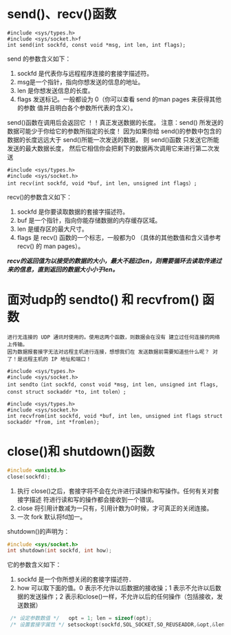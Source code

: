 # send()、recv()函数
```
#include <sys/types.h>
#include <sys/socket.h>f
int send(int sockfd, const void *msg, int len, int flags); 
```
send 的参数含义如下： 
1. sockfd 是代表你与远程程序连接的套接字描述符。 
2. msg是一个指针，指向你想发送的信息的地址。 
3. len 是你想发送信息的长度。
4. flags 发送标记。一般都设为 0（你可以查看 send 的man pages 来获得其他的参数 值并且明白各个参数所代表的含义）。 

send()函数在调用后会返回它  ！！真正发送数据的长度。 
注意：send() 所发送的数据可能少于你给它的参数所指定的长度！ 
因为如果你给 send()的参数中包含的数据的长度远远大于 send()所能一次发送的数据，
则 send()函数 只发送它所能发送的最大数据长度，
然后它相信你会把剩下的数据再次调用它来进行第二次发送
```
#include <sys/types.h>
#include <sys/socket.h>
int recv(int sockfd, void *buf, int len, unsigned int flags）; 
```
recv()的参数含义如下： 
1. sockfd 是你要读取数据的套接字描述符。 
2. buf 是一个指针，指向你能存储数据的内存缓存区域。 
3. len 是缓存区的最大尺寸。
4. flags 是 recv() 函数的一个标志，一般都为0 （具体的其他数值和含义请参考 recv() 的 man pages）。 

***recv的返回值为以接受的数据的大小，最大不超过len，则需要循环去读取传递过来的信息，直到返回的数据大小小于len。***

# 面对udp的 sendto() 和 recvfrom() 函数

    进行无连接的 UDP 通讯时使用的。使用这两个函数，则数据会在没有 建立过任何连接的网络上传输。
    因为数据报套接字无法对远程主机进行连接，想想我们在 发送数据前需要知道些什么呢？ 对了！是远程主机的 IP 地址和端口！ 
```
#include <sys/types.h>
#include <sys/socket.h>
int sendto（int sockfd, const void *msg, int len, unsigned int flags, const struct sockaddr *to, int tolen）;
```
```
#include <sys/types.h>
#include <sys/socket.h>
int recvfrom(int sockfd, void *buf, int len, unsigned int flags struct sockaddr *from, int *fromlen); 
```

# close()和 shutdown()函数

```cpp
#include <unistd.h>
close(sockfd); 
```

 1. 执行 close()之后，套接字将不会在允许进行读操作和写操作。任何有关对套接字描述 符进行读和写的操作都会接收到一个错误。
 2. close 将引用计数减为一只有，引用计数为0时候，才可真正的关闭连接。
 3. 一次 fork 默认将fd加一。

shutdown()的声明为： 

```cpp
#include <sys/socket.h> 
int shutdown(int sockfd, int how);
```

它的参数含义如下：
 1. sockfd 是一个你所想关闭的套接字描述符． 
 2. how 可以取下面的值。0 表示不允许以后数据的接收操；1 表示不允许以后数据的发送操作；2 表示和close()一样，不允许以后的任何操作（包括接收，发送数据）


```cpp
 /* 设定参数数值 */   opt = 1; len = sizeof(opt); 
 /* 设置套接字属性 */ setsockopt(sockfd,SOL_SOCKET,SO_REUSEADDR,&opt,&len);
 ```